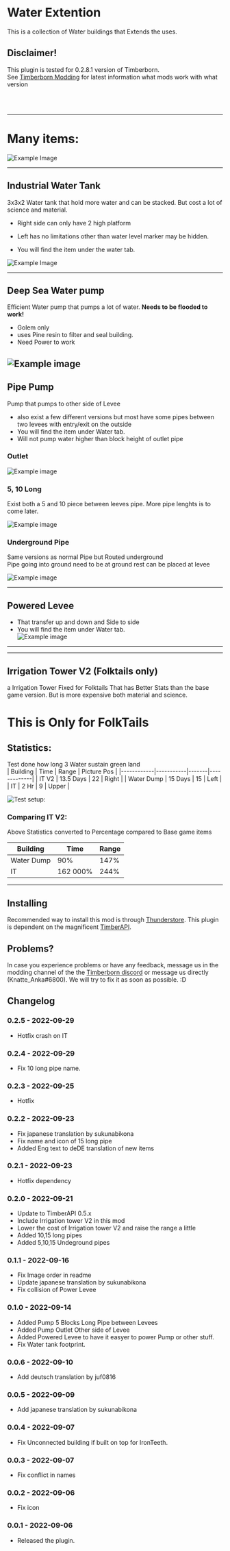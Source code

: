 # Water Extention

This is a collection of Water buildings that Extends the uses.

## Disclaimer!

This plugin is tested for 0.2.8.1 version of Timberborn.  
See [Timberborn Modding](https://docs.google.com/spreadsheets/d/15juA0Fl6ZjbYmoNTg_vjMophBvtjMz8YNUI_KmNdtdg/edit?usp=sharing) for latest information what mods work with what version

<br />
<br />

---

# Many items:
![Example Image](https://github.com/KnatteAnka/KATimberbornModsUnity/raw/master/Assets/Water_Extention/StaticFiles/Images/All_Items.png)

---

## Industrial Water Tank
3x3x2 Water tank that hold more water and can be stacked. But cost a lot of science and material.
- Right side can only have 2 high platform 
- Left has no limitations other than water level marker may be hidden.

- You will find the item under the water tab. 

![Example Image](https://github.com/KnatteAnka/KATimberbornModsUnity/raw/master/Assets/Water_Extention/StaticFiles/Images/IndWatertank.png)

---

## Deep Sea Water pump

Efficient Water pump that pumps a lot of water. 
**Needs to be flooded to work!**
- Golem only
- uses Pine resin to filter and seal building.
- Need Power to work

![Example image](https://github.com/KnatteAnka/KA2TimberbornModsUnity/raw/master/Assets/Water_Extention/StaticFiles/Images/Deep_Sea_Water_Pump.png)
---

## Pipe Pump

Pump that pumps to other side of Levee

- also exist a few different versions but most have some pipes between two levees with entry/exit on the outside
- You will find the item under Water tab.
- Will not pump water higher than block height of outlet pipe

### Outlet

![Example image](https://github.com/KnatteAnka/KA2TimberbornModsUnity/raw/master/Assets/Water_Extention/StaticFiles/Images/Pipe.png)

### 5, 10 Long

Exist both a 5 and 10 piece between leeves pipe.
More pipe lenghts is to come later.

![Example image](https://github.com/KnatteAnka/KA2TimberbornModsUnity/raw/master/Assets/Water_Extention/StaticFiles/Images/5XPipe.png)


### Underground Pipe

Same versions as normal Pipe but Routed underground  
Pipe going into ground need to be at ground rest can be placed at levee

![Example image](https://github.com/KnatteAnka/KA2TimberbornModsUnity/raw/master/Assets/Water_Extention/StaticFiles/Images/Pipe%20Underground.png)

---

## Powered Levee

- That transfer up and down and Side to side
- You will find the item under Water tab.  
![Example image](https://github.com/KnatteAnka/KA2TimberbornModsUnity/raw/master/Assets/Water_Extention/StaticFiles/Images/PoweredLevee.png)
---

---
## Irrigation Tower V2 (Folktails only)

a Irrigation Tower  Fixed for Folktails
That has Better Stats than the base game version. But is more expensive both material and science.

# This is Only for FolkTails  

## Statistics:

Test done how long 3 Water sustain green land  
| Building   | Time      | Range | Picture Pos |
|------------|-----------|-------|-------------|
| IT V2      | 13.5 Days | 22    | Right       |
| Water Dump | 15 Days   | 15    | Left        |
| IT         | 2 Hr      | 9     | Upper       |

![Test setup:](https://github.com/KnatteAnka/KATimberbornModsUnity/raw/master/Assets/Water_Extention/StaticFiles/Images/Compare%20Buildings.png)

### Comparing IT V2:
Above Statistics converted to Percentage compared to Base game items  

| Building   | Time     | Range |
|------------|----------|-------|
| Water Dump | 90%      | 147%  |
| IT         | 162 000% | 244%  |

---

## Installing

Recommended way to install this mod is through [Thunderstore](https://timberborn.thunderstore.io/). This plugin is dependent on the magnificent [TimberAPI](https://github.com/Timberborn-Modding-Central/TimberAPI).

## Problems?

In case you experience problems or have any feedback, message us in the modding channel of the the [Timberborn discord](https://discord.gg/mfbBF4cWpX) or message us directly (Knatte_Anka#6800). We will try to fix it as soon as possible. :D

## Changelog

### 0.2.5 - 2022-09-29 

- Hotfix crash on IT

### 0.2.4 - 2022-09-29

- Fix 10 long pipe name.

### 0.2.3 - 2022-09-25
- Hotfix

### 0.2.2 - 2022-09-23

- Fix japanese translation by sukunabikona
- Fix name and icon of 15 long pipe
- Added Eng text to deDE translation of new items

### 0.2.1 - 2022-09-23

- Hotfix dependency

### 0.2.0 - 2022-09-21

- Update to TimberAPI 0.5.x
- Include Irrigation tower V2 in this mod
- Lower the cost of Irrigation tower V2 and raise the range a little
- Added 10,15   long pipes
- Added 5,10,15 Undeground pipes 

### 0.1.1 - 2022-09-16

- Fix Image order in readme
- Update japanese translation by sukunabikona
- Fix collision of Power Levee 

### 0.1.0 - 2022-09-14

- Added Pump 5 Blocks Long Pipe between Levees
- Added Pump Outlet Other side of Levee
- Added Powered Levee to have it easyer to power Pump or other stuff.
- Fix Water tank footprint.

### 0.0.6 - 2022-09-10

- Add deutsch translation by juf0816

### 0.0.5 - 2022-09-09

- Add japanese translation by sukunabikona

### 0.0.4 - 2022-09-07

- Fix Unconnected building if built on top for IronTeeth.

### 0.0.3 - 2022-09-07

- Fix conflict in names

### 0.0.2 - 2022-09-06

- Fix icon

### 0.0.1 - 2022-09-06

- Released the plugin.
